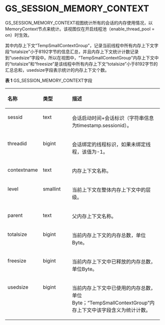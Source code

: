 # GS\_SESSION\_MEMORY\_CONTEXT

GS\_SESSION\_MEMORY\_CONTEXT视图统计所有的会话的内存使用情况，以MemoryContext节点来统计。该视图仅在开启线程池（enable\_thread\_pool = on）时生效。

其中内存上下文“TempSmallContextGroup”，记录当前线程中所有内存上下文字段“totalsize”小于8192字节的信息汇总，并且内存上下文统计计数记录到“usedsize”字段中。所以在视图中，“TempSmallContextGroup”内存上下文中的“totalsize”和“freesize”是该线程中所有内存上下文“totalsize”小于8192字节的汇总总和，usedsize字段表示统计的内存上下文个数。

**表 1**  GS\_SESSION\_MEMORY\_CONTEXT字段

<a name="zh-cn_topic_0059778760_td16c4d9490d3429bb7924dc70121414a"></a>
<table><thead align="left"><tr id="zh-cn_topic_0059778760_rc61f4f57499841bb9a68d858b72c8c54"><th class="cellrowborder" valign="top" width="22.8%" id="mcps1.2.4.1.1"><p id="zh-cn_topic_0059778760_a220d97f0527149ce80b68e31b779b847"><a name="zh-cn_topic_0059778760_a220d97f0527149ce80b68e31b779b847"></a><a name="zh-cn_topic_0059778760_a220d97f0527149ce80b68e31b779b847"></a>名称</p>
</th>
<th class="cellrowborder" valign="top" width="18.86%" id="mcps1.2.4.1.2"><p id="zh-cn_topic_0059778760_a346303cc8f9d439197ef0f38f89488ab"><a name="zh-cn_topic_0059778760_a346303cc8f9d439197ef0f38f89488ab"></a><a name="zh-cn_topic_0059778760_a346303cc8f9d439197ef0f38f89488ab"></a>类型</p>
</th>
<th class="cellrowborder" valign="top" width="58.34%" id="mcps1.2.4.1.3"><p id="zh-cn_topic_0059778760_a0a84722b14484b05b1df15bf5dd61177"><a name="zh-cn_topic_0059778760_a0a84722b14484b05b1df15bf5dd61177"></a><a name="zh-cn_topic_0059778760_a0a84722b14484b05b1df15bf5dd61177"></a>描述</p>
</th>
</tr>
</thead>
<tbody><tr id="zh-cn_topic_0059778760_r914d559fd7df49649c793cbd9e8cf04b"><td class="cellrowborder" valign="top" width="22.8%" headers="mcps1.2.4.1.1 "><p id="p84771312518"><a name="p84771312518"></a><a name="p84771312518"></a>sessid</p>
</td>
<td class="cellrowborder" valign="top" width="18.86%" headers="mcps1.2.4.1.2 "><p id="p194701375112"><a name="p194701375112"></a><a name="p194701375112"></a>text</p>
</td>
<td class="cellrowborder" valign="top" width="58.34%" headers="mcps1.2.4.1.3 "><p id="p44751317515"><a name="p44751317515"></a><a name="p44751317515"></a>会话启动时间+会话标识（字符串信息为timestamp.sessionid）。</p>
</td>
</tr>
<tr id="zh-cn_topic_0059778760_rdee21293e92d4399b0afa410cb2fe613"><td class="cellrowborder" valign="top" width="22.8%" headers="mcps1.2.4.1.1 "><p id="p1847141395111"><a name="p1847141395111"></a><a name="p1847141395111"></a>threadid</p>
</td>
<td class="cellrowborder" valign="top" width="18.86%" headers="mcps1.2.4.1.2 "><p id="p184711385114"><a name="p184711385114"></a><a name="p184711385114"></a>bigint</p>
</td>
<td class="cellrowborder" valign="top" width="58.34%" headers="mcps1.2.4.1.3 "><p id="p74811315119"><a name="p74811315119"></a><a name="p74811315119"></a>会话绑定的线程标识，如果未绑定线程，该值为-1。</p>
</td>
</tr>
<tr id="zh-cn_topic_0059778760_rc637dd0eab0f4790a4b045b6f8978a1c"><td class="cellrowborder" valign="top" width="22.8%" headers="mcps1.2.4.1.1 "><p id="p1248113125118"><a name="p1248113125118"></a><a name="p1248113125118"></a>contextname</p>
</td>
<td class="cellrowborder" valign="top" width="18.86%" headers="mcps1.2.4.1.2 "><p id="p54819131513"><a name="p54819131513"></a><a name="p54819131513"></a>text</p>
</td>
<td class="cellrowborder" valign="top" width="58.34%" headers="mcps1.2.4.1.3 "><p id="p348171318516"><a name="p348171318516"></a><a name="p348171318516"></a>内存上下文名称。</p>
</td>
</tr>
<tr id="zh-cn_topic_0059778760_r4f0632f87a264574a0576d6439b066e3"><td class="cellrowborder" valign="top" width="22.8%" headers="mcps1.2.4.1.1 "><p id="p9481813145116"><a name="p9481813145116"></a><a name="p9481813145116"></a>level</p>
</td>
<td class="cellrowborder" valign="top" width="18.86%" headers="mcps1.2.4.1.2 "><p id="p648101325112"><a name="p648101325112"></a><a name="p648101325112"></a>smallint</p>
</td>
<td class="cellrowborder" valign="top" width="58.34%" headers="mcps1.2.4.1.3 "><p id="p194912139513"><a name="p194912139513"></a><a name="p194912139513"></a>当前上下文在整体内存上下文中的层级。</p>
</td>
</tr>
<tr id="zh-cn_topic_0059778760_rac270e0e2b944107b6ff3b9692410a02"><td class="cellrowborder" valign="top" width="22.8%" headers="mcps1.2.4.1.1 "><p id="p949113125119"><a name="p949113125119"></a><a name="p949113125119"></a>parent</p>
</td>
<td class="cellrowborder" valign="top" width="18.86%" headers="mcps1.2.4.1.2 "><p id="p94931365116"><a name="p94931365116"></a><a name="p94931365116"></a>text</p>
</td>
<td class="cellrowborder" valign="top" width="58.34%" headers="mcps1.2.4.1.3 "><p id="p144951395114"><a name="p144951395114"></a><a name="p144951395114"></a>父内存上下文名称。</p>
</td>
</tr>
<tr id="zh-cn_topic_0059778760_r096ceb75d6da44f98c1c147169ffd8da"><td class="cellrowborder" valign="top" width="22.8%" headers="mcps1.2.4.1.1 "><p id="p549171315113"><a name="p549171315113"></a><a name="p549171315113"></a>totalsize</p>
</td>
<td class="cellrowborder" valign="top" width="18.86%" headers="mcps1.2.4.1.2 "><p id="p64911317519"><a name="p64911317519"></a><a name="p64911317519"></a>bigint</p>
</td>
<td class="cellrowborder" valign="top" width="58.34%" headers="mcps1.2.4.1.3 "><p id="p14501013135114"><a name="p14501013135114"></a><a name="p14501013135114"></a>当前内存上下文的内存总数，单位Byte。</p>
</td>
</tr>
<tr id="zh-cn_topic_0059778760_r69986e8b1c794167afd0d4231a8624a7"><td class="cellrowborder" valign="top" width="22.8%" headers="mcps1.2.4.1.1 "><p id="p3509139519"><a name="p3509139519"></a><a name="p3509139519"></a>freesize</p>
</td>
<td class="cellrowborder" valign="top" width="18.86%" headers="mcps1.2.4.1.2 "><p id="p8501913115118"><a name="p8501913115118"></a><a name="p8501913115118"></a>bigint</p>
</td>
<td class="cellrowborder" valign="top" width="58.34%" headers="mcps1.2.4.1.3 "><p id="p2050131355118"><a name="p2050131355118"></a><a name="p2050131355118"></a>当前内存上下文中已释放的内存总数，单位Byte。</p>
</td>
</tr>
<tr id="zh-cn_topic_0059778760_rd71ceda6ede4450ab167628eea017721"><td class="cellrowborder" valign="top" width="22.8%" headers="mcps1.2.4.1.1 "><p id="p1450121317516"><a name="p1450121317516"></a><a name="p1450121317516"></a>usedsize</p>
</td>
<td class="cellrowborder" valign="top" width="18.86%" headers="mcps1.2.4.1.2 "><p id="p15501513165117"><a name="p15501513165117"></a><a name="p15501513165117"></a>bigint</p>
</td>
<td class="cellrowborder" valign="top" width="58.34%" headers="mcps1.2.4.1.3 "><p id="p251813135118"><a name="p251813135118"></a><a name="p251813135118"></a>当前内存上下文中已使用的内存总数，单位Byte；“TempSmallContextGroup”内存上下文中该字段含义为统计计数。</p>
</td>
</tr>
</tbody>
</table>

